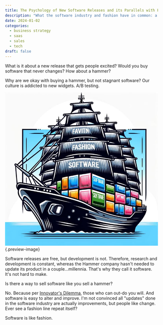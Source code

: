 ```yaml
---
title: The Psychology of New Software Releases and its Parallels with Fashion
description: "What the software industry and fashion have in common: a divinely discontent customer and excited competitors"
date: 2024-01-02
categories:
  - business strategy
  - saas
  - sales
  - tech 
draft: false
---
```

What is it about a new release that gets people excited? Would you buy software that never changes? How about a hammer?

Why are we okay with buying a hammer, but not stagnant software? Our culture is addicted to new widgets. A/B testing. 

![Shipping software like fashion, every season](../img/dalle-ship-fashion-software.jpeg){.preview-image}

Software releases are free, but development is not. Therefore, research and development is constant, whereas the Hammer company hasn't needed to update its product in a couple...millennia. That's why they call it software. It's not hard to make. 

Is there a way to sell software like you sell a hammer?

No. Because per [Innovator's Dilemma](../book-review/innovators-dilemma.md), those who can out-do you will. And software is easy to alter and improve. I'm not convinced all "updates" done in the software industry are actually improvements, but people like change. Ever see a fashion line repeat itself?

Software is like fashion. 